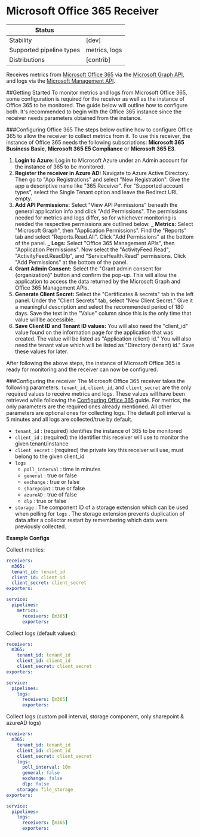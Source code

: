 # Microsoft Office 365 Receiver

| Status |  |
| -------------------------- | ----------- |
| Stability | [dev] |
| Supported pipeline types | metrics, logs |
| Distributions | [contrib] |

Receives metrics from [Microsoft Office 365](https://www.microsoft365.com/)
via the [Microsoft Graph API](https://learn.microsoft.com/en-us/graph/api/overview?view=graph-rest-1.0&preserve-view=true),
and logs via the [Microsoft Management API](https://learn.microsoft.com/en-us/office/office-365-management-api/office-365-management-activity-api-schema).

##Getting Started
To monitor metrics and logs from Microsoft Office 365, some configuration is required for the receiver 
as well as the instance of Office 365 to be monitored. The guide below will outline how to configure both. 
It's recommended to begin with the Office 365 instance since the receiver needs parameters obtained from the instance.

###Configuring Office 365
The steps below outline how to configure Office 365 to allow the receiver to collect metrics from it. 
To use this receiver, the instance of Office 365 needs the following subscriptions: **Microsoft 365 Business Basic**, **Microsoft 365 E5 Compliance** or **Microsoft 365 E3**.

1. **Login to Azure:** Log in to Microsoft Azure under an Admin account for the instance of 365 to be monitored.
2. **Register the receiver in Azure AD:** Navigate to Azure Active Directory. Then go to "App Registrations" and select "New Registration". 
Give the app a descriptive name like "365 Receiver". For "Supported account types", select the Single Tenant option and leave the Redirect URL empty.
3. **Add API Permissions:** Select "View API Permissions" beneath the general application info and click "Add Permissions". The permissions needed for metrics and logs differ, so for whichever monitoring is needed the respective permissions are outlined below.
    _ **Metrics:** Select "Microsoft Graph", then "Application Permissions". Find the "Reports" tab and select "Reports.Read.All". Click "Add Permissions" at the bottom of the panel.
    _ **Logs:** Select "Office 365 Management APIs", then "Application Permissions". Now select the "ActivityFeed.Read", "ActivityFeed.ReadDlp", and "ServiceHealth.Read" permissions. Click "Add Permissions" at the bottom of the panel.
4. **Grant Admin Consent:** Select the "Grant admin consent for {organization}" button and confirm the pop-up. This will allow the application to access the data returned by the Microsoft Graph and Office 365 Management APIs.
5. **Generate Client Secret:** Select the "Certificates & secrets" tab in the left panel. Under the "Client Secrets" tab, select "New Client Secret." Give it a meaningful description and select the recommended period of 180 days. Save the text in the "Value" column since this is the only time that value will be accessible.
6. **Save Client ID and Tenant ID values:** You will also need the "client_id" value found on the information page for the application that was created. The value will be listed as "Application (client) id." You will also need the tenant value which will be listed as "Directory (tenant) id." Save these values for later.

After following the above steps, the instance of Microsoft Office 365 is ready for monitoring and the receiver can now be configured.

###Configuring the receiver
The Microsoft Office 365 receiver takes the following parameters. `tenant_id`, `client_id`, and `client_secret` are the only required values to receive metrics and logs. These values will have been retrieved while following the [Configuring Office 365](#configuring-office-365) guide. For metrics, the only parameters are the required ones already mentioned. All other parameters are optional ones for collecting logs. The default poll interval is 5 minutes and all logs are collected/true by default. 

- `tenant_id` : (required) identifies the instance of 365 to be monitored
- `client_id` : (required) the identifier this receiver will use to monitor the given tenant/instance
- `client_secret` : (required) the private key this receiver will use, must belong to the given client_id
- `logs`
    - `poll_interval` : time in minutes
    - `general` : true or false
    - `exchange` : true or false
    - `sharepoint` : true or false
    - `azureAD` : true of false
    - `dlp` : true or false
- `storage` : The component ID of a storage extension which can be used when polling for `logs` . The storage extension prevents duplication of data after a collector restart by remembering which data were previously collected.

**Example Configs**

Collect metrics:

```yaml
receivers:
  m365:
  tenant_id: tenant_id
  client_id: client_id
  client_secret: client_secret
exporters:

service:
  pipelines:
    metrics:
      receivers: [m365]
      exporters: 
```

Collect logs (default values):

```yaml
receivers:
  m365:
    tenant_id: tenant_id
    client_id: client_id
    client_secret: client_secret
exporters:

service:
  pipelines:
    logs:
      receivers: [m365]
      exporters: 
```

Collect logs (custom poll interval, storage component, only sharepoint & azureAD logs)
```yaml
receivers:
  m365:
    tenant_id: tenant_id
    client_id: client_id
    client_secret: client_secret
    logs:
      poll_interval: 10m
      general: false
      exchange: false
      dlp: false
    storage: file_storage
exporters:

service:
  pipelines:
    logs:
      receivers: [m365]
      exporters: 
```